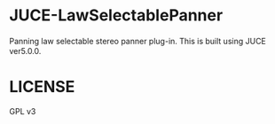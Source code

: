 # JUCE-LawSelectablePanner
Panning law selectable stereo panner plug-in. This is built using JUCE　ver5.0.0.

# LICENSE
GPL v3
